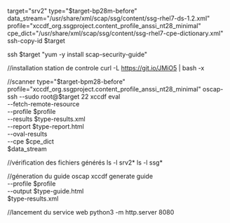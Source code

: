 target="srv2"
type="$target-bp28m-before"
data_stream="/usr/share/xml/scap/ssg/content/ssg-rhel7-ds-1.2.xml"
profile="xccdf_org.ssgproject.content_profile_anssi_nt28_minimal"
cpe_dict="/usr/share/xml/scap/ssg/content/ssg-rhel7-cpe-dictionary.xml"
ssh-copy-id $target

ssh $target "yum -y install scap-security-guide"

//installation  station de controle
curl -L https://git.io/JMiO5 | bash -x

//scanner
type="$target-bpm28-before"
profile="xccdf_org.ssgproject.content_profile_anssi_nt28_minimal"
oscap-ssh --sudo root@$target 22 xccdf eval \
--fetch-remote-resource \
--profile $profile \
--results $type-results.xml \
--report $type-report.html \
--oval-results \
--cpe $cpe_dict \
$data_stream

//vérification des fichiers générés
ls -l srv2*
ls -l ssg*

//géneration du guide 
oscap xccdf generate guide \
--profile $profile \
--output $type-guide.html \
$type-results.xml

//lancement du service web 
python3 -m http.server 8080
